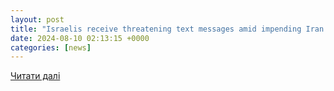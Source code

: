 ```yaml
---
layout: post
title: "Israelis receive threatening text messages amid impending Iran attack - Israel News - The Jerusalem Post"
date: 2024-08-10 02:13:15 +0000
categories: [news]
---
```


[Читати далі](https://www.jpost.com/israel-news/article-814099)
